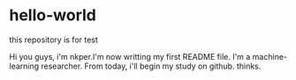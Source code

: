 # hello-world
this repository is for test

Hi you guys, i'm nkper.I'm now writting my first README file.
I'm a machine-learning researcher. From today, i'll begin my study on github.
thinks.
